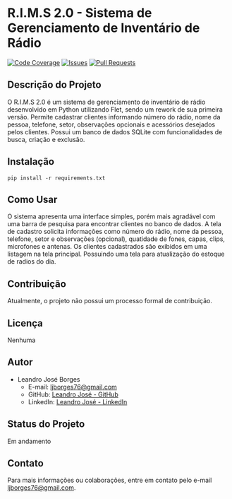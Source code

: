 # R.I.M.S 2.0 - Sistema de Gerenciamento de Inventário de Rádio

[![Code Coverage](https://codecov.io/gh/Landro001/RIMS/branch/main/graph/badge.svg)](https://codecov.io/gh/Landro001/RIMS)
[![Issues](https://img.shields.io/github/issues/Landro001/RIMS)](https://github.com/Landro001/RIMS/issues)
[![Pull Requests](https://img.shields.io/github/issues-pr/Landro001/RIMS)](https://github.com/Landro001/RIMS/pulls)

## Descrição do Projeto
O R.I.M.S 2.0 é um sistema de gerenciamento de inventário de rádio desenvolvido em Python utilizando Flet, sendo um rework de sua primeira versão. Permite cadastrar clientes informando número do rádio, nome da pessoa, telefone, setor, observações opcionais e acessórios desejados pelos clientes. Possui um banco de dados SQLite com funcionalidades de busca, criação e exclusão.

## Instalação

```pip install -r requirements.txt```


## Como Usar
O sistema apresenta uma interface simples, porém mais agradável com uma barra de pesquisa para encontrar clientes no banco de dados. A tela de cadastro solicita informações como número do rádio, nome da pessoa, telefone, setor e observações (opcional), quatidade de fones, capas, clips, microfones e antenas. Os clientes cadastrados são exibidos em uma listagem na tela principal. Possuindo uma tela para atualização do estoque de radios do dia.

## Contribuição
Atualmente, o projeto não possui um processo formal de contribuição.

## Licença
Nenhuma

## Autor
- Leandro José Borges
  - E-mail: ljborges76@gmail.com
  - GitHub: [Leandro José - GitHub](https://github.com/Landro001)
  - LinkedIn: [Leandro José - LinkedIn](https://www.linkedin.com/in/leandrojose-developer/)

## Status do Projeto
Em andamento

## Contato
Para mais informações ou colaborações, entre em contato pelo e-mail ljborges76@gmail.com.



